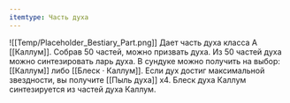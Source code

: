```yaml
---
itemtype: Часть духа
---
```

![[Temp/Placeholder_Bestiary_Part.png]]
Дает часть духа класса A [[Каллум]]. Собрав 50 частей, можно призвать духа. Из 50 частей духа можно синтезировать ларь духа. В сундуке можно получить на выбор: [[Каллум]] либо [[Блеск · Каллум]]. Если дух достиг максимальной звездности, вы получите [[Пыль духа]] х4. Блеск духа Каллум синтезируется из частей духа Каллум.
